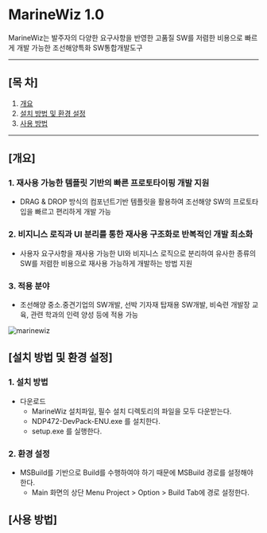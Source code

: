 # MarineWiz 1.0
MarineWiz는 발주자의 다양한 요구사항을 반영한 고품질 SW를 저렴한 비용으로 빠르게 개발 가능한 조선해양특화 SW통합개발도구

***

## [목 차]
1. [개요](#개요)
2. [설치 방법 및 환경 설정](#설치-방법-및-환경-설정)
3. [사용 방법](#사용-방법)

***

## [개요]
### 1. 재사용 가능한 템플릿 기반의 빠른 프로토타이핑 개발 지원
- DRAG & DROP 방식의 컴포넌트기반 템플릿을 활용하여 조선해양 SW의 프로토타입을 빠르고 편리하게 개발 가능
### 2. 비지니스 로직과 UI 분리를 통한 재사용 구조화로 반복적인 개발 최소화
- 사용자 요구사항을 재사용 가능한 UI와 비지니스 로직으로 분리하여 유사한 종류의 SW를 저렴한 비용으로 재사용 가능하게 개발하는 방법 지원
### 3. 적용 분야
- 조선해양 중소.중견기업의 SW개발, 선박 기자재 탑재용 SW개발, 비숙련 개발장 교육, 관련 학과의 인력 양성 등에 적용 가능

![marinewiz](https://user-images.githubusercontent.com/45934727/73902010-d95ada80-48d7-11ea-91dc-cea54f775ec3.JPG)

## [설치 방법 및 환경 설정]
### 1. 설치 방법
* 다운로드
   -  MarineWiz 설치파일, 필수 설치 디렉토리의 파일을 모두 다운받는다.
   -  NDP472-DevPack-ENU.exe 를 설치한다.
   -  setup.exe 를 실행한다.

### 2. 환경 설정
- MSBuild를 기반으로 Build를 수행하여야 하기 때문에 MSBuild 경로를 설정해야 한다.
    - Main 화면의 상단 Menu Project > Option > Build Tab에 경로 설정한다.
## [사용 방법]
